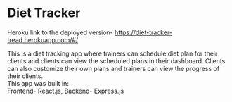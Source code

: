 # Diet Tracker

Heroku link to the deployed version- https://diet-tracker-tread.herokuapp.com/#/

This is a diet tracking app where trainers can schedule diet plan for their clients and clients can view the scheduled plans in their dashboard. Clients can also customize their own plans and trainers can view the progress of their clients. <br>
This app was built in: <br>
Frontend- React.js, Backend- Express.js
